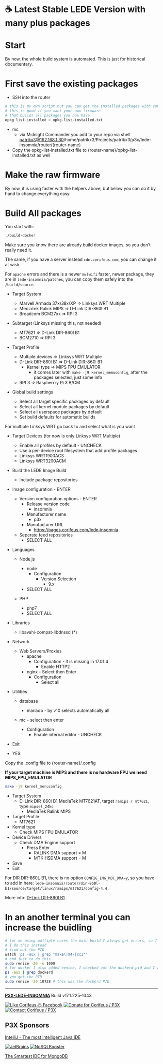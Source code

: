 [//]: #@corifeus-header

# ☕ Latest Stable LEDE Version with many plus packages

                        
[//]: #@corifeus-header:end

# Start

By now, the whole build system is automated. This is just for historical documentary.

# First save the existing packages

* SSH into the router

```bash
# this is my own script but you can get the installed packages with some hacking
# this is good if you want your own firmware
# that builds all packages you now have 
opkg list-installed > opkg-list-installed.txt
```

* mc
  * via Midnight Commander you add to your repo via shell patrikx3@192.168.1.30/home/patrikx3/Projects/patrikx3/p3x/lede-insomnia/router/{router-name}
* Copy the opkg-list-installed.txt file to {router-name}/opkg-list-installed.txt as well


# Make the raw firmware

By now, it is using faster with the helpers above, but below you can do it by hand to change everything easy.

# Build All packages

You start with:
```bash
./build-docker
```

Make sure you know there are already build docker images, so you don't really need it.

The same, if you have a server instead ```cdn.corifeus.com```, you can change it at wish.

For ```apache``` errors and there is a newer ```mwlwifi``` faster, newer package, they are in ```lede-insomnia/patches```, you can copy them safely into the ```/build/source```. 

* Target System  
  * Marvell Armada 37x/38x/XP => Linksys WRT Multiple 
  * MediaTek Ralink MIPS => D-Link DIR-860l B1 
  * Broadcom BCM27xx => RPI 3   
  
* Subtarget (Linksys missing this, not needed)
  * MT7621 => D-Link DIR-860l B1
  * BCM2710 => RPI 3 
  
* Target Profile  
  * Multiple devices => Linksys WRT Multiple
  * D-Link DIR-860l B1 => D-Link DIR-860l B1  
    * Kernel type => MIPS FPU EMULATOR
      * it comes later with ```make -j9 kernel_menuconfig```, after the packages selected, just some info 
  * RPI 3 => Raspberrry Pi 3 B/CM  


* Global build settings
  * Select all target specific packages by default
  * Select all kernel module packages by default
  * Select all userspace packages by default
  * Set build defaults for automatic builds
      
For multiple Linksys WRT go back to and select what is you want

* Target Devices (for now is only Linksys WRT Multiple)
  * Enable all profiles by default - UNCHECK
  * Use a per-device root filesystem that add profile packages
  * Linksys WRT1900ACS
  * Linksys WRT3200ACM

      
* Build the LEDE Image Build
  * Include package repositories
  
* Image configuration - ENTER
  * Version configuration options - ENTER
    * Release version code
      * insomnia    
    * Manufacturer name
      * p3x
    * Manufacturer URL
      * https://pages.corifeus.com/lede-insomnia
  * Seperate feed repositories
    * SELECT ALL
              
* Languages
  * Node.js
    * node
      * Configuration
        * Version Selection
          * 9.x
    * SELECT ALL
    
  * PHP
    * php7
    * SELECT ALL

* Libraries
  * libavahi-compat-libdnssd (*)          

* Network
  * Web Servers/Proxies
    * apache
      * Configuration - It is missing in 17.01.4
        * Enable HTTP2
    * nginx - Select then Enter
      * Configuration
        * Select all  
        
* Utilities
  * database
    * mariadb - by v10 selects automatically all
          
  * mc - select then enter
    * Configuration
      * Enable internal editor - UNCHECK
* Exit
* YES

Copy the .config file to {router-name}/.config

**If your target machine is MIPS and there is no hardware FPU we need MIPS_FPU_EMULATOR**

```bash
make -j9 kernel_menuconfig
```
 
* Target System  
  * D-Link DIR-860l B1 MediaTek MT7621AT, target ```ramips / mt7621```, type ```mipsel_24kc```
    * MediaTek Ralink MIPS       
* Target Profile  
  * MT7621  
* Kernel type
  * Check MIPS FPU EMULATOR
* Device Drivers
  * Check DMA Engine support
    * Press Enter
      * RALINK DMA support = M
      * MTK HSDMA support = M 
* Save  
* Exit  

For DIR DIR-860L B1, there is no option ```CONFIG_IMG_MDC_DMA=y```, so you have to add in here:
```lede-insomnia/router/dir-860l-b1/source/target/linux/ramips/mt7621/config-4.4``` . 
 
More info: [D-Link DIR-860l B1](docs/d-link-dir860l-b1.md) .
 
 
# In an another terminal you can increase the buidling 

```bash
# for me using multiple cores the main build I always get errors, so I always use just 1 core
# I do this instead
# find out the PID
watch 'ps -aux | grep "make\|m4\|cc1"'
# end just to do this
sudo renice -20 -u 1000
# for docker I also added renice, I checked out the dockerd pid and I added in
ps -aux | grep dockerd
# you get the PID
sudo renice -20 10728 # this was the dockerd PID
```


[//]: #@corifeus-footer

---

[**P3X-LEDE-INSOMNIA**](https://pages.corifeus.com/lede-insomnia) Build v17.1.225-1043 

[![Like Corifeus @ Facebook](https://img.shields.io/badge/LIKE-Corifeus-3b5998.svg)](https://www.facebook.com/corifeus.software) [![Donate for Corifeus / P3X](https://img.shields.io/badge/Donate-Corifeus-003087.svg)](https://www.paypal.com/cgi-bin/webscr?cmd=_s-xclick&hosted_button_id=QZVM4V6HVZJW6)  [![Contact Corifeus / P3X](https://img.shields.io/badge/Contact-P3X-ff9900.svg)](https://www.patrikx3.com/en/front/contact) 


## P3X Sponsors

[IntelliJ - The most intelligent Java IDE](https://www.jetbrains.com)
  
[![JetBrains](https://cdn.corifeus.com/assets/svg/jetbrains-logo.svg)](https://www.jetbrains.com/) [![NoSQLBooster](https://cdn.corifeus.com/assets/png/nosqlbooster-70x70.png)](https://www.nosqlbooster.com/)

[The Smartest IDE for MongoDB](https://www.nosqlbooster.com)
  
  
 

[//]: #@corifeus-footer:end